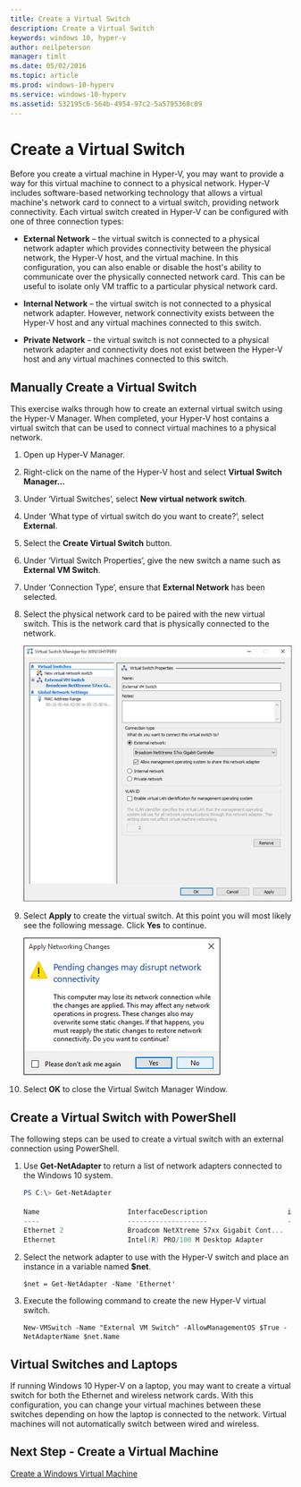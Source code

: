 ```yaml
---
title: Create a Virtual Switch 
description: Create a Virtual Switch 
keywords: windows 10, hyper-v
author: neilpeterson
manager: timlt
ms.date: 05/02/2016
ms.topic: article
ms.prod: windows-10-hyperv
ms.service: windows-10-hyperv
ms.assetid: 532195c6-564b-4954-97c2-5a5795368c09
---
```


# Create a Virtual Switch 

Before you create a virtual machine in Hyper-V, you may want to provide a way for this virtual machine to connect to a physical network. Hyper-V includes software-based networking technology that allows a virtual machine's network card to connect to a virtual switch, providing network connectivity. Each virtual switch created in Hyper-V can be configured with one of three connection types:

- **External Network** – the virtual switch is connected to a physical network adapter which provides connectivity between the physical network, the Hyper-V host, and the virtual machine. In this configuration, you can also enable or disable the host's ability to communicate over the physically connected network card. This can be useful to isolate only VM traffic to a particular physical network card.

- **Internal Network** – the virtual switch is not connected to a physical network adapter. However, network connectivity exists between the Hyper-V host and any virtual machines connected to this switch.

- **Private Network** – the virtual switch is not connected to a physical network adapter and connectivity does not exist between the Hyper-V host and any virtual machines connected to this switch.

## Manually Create a Virtual Switch

This exercise walks through how to create an external virtual switch using the Hyper-V Manager. When completed, your Hyper-V host contains a virtual switch that can be used to connect virtual machines to a physical network. 

1. Open up Hyper-V Manager.

2. Right-click on the name of the Hyper-V host and select **Virtual Switch Manager...**

3. Under ‘Virtual Switches’, select **New virtual network switch**.

4. Under ‘What type of virtual switch do you want to create?’, select **External**.

5. Select the **Create Virtual Switch** button.

6. Under ‘Virtual Switch Properties’, give the new switch a name such as **External VM Switch**.

7. Under ‘Connection Type’, ensure that **External Network** has been selected.

8. Select the physical network card to be paired with the new virtual switch. This is the network card that is physically connected to the network.  

	![](media/newSwitch_upd.png)

9. Select **Apply** to create the virtual switch. At this point you will most likely see the following message. Click **Yes** to continue.

	![](media/pen_changes_upd.png)  

10. Select **OK** to close the Virtual Switch Manager Window.

## Create a Virtual Switch with PowerShell

The following steps can be used to create a virtual switch with an external connection using PowerShell. 

1. Use **Get-NetAdapter** to return a list of network adapters connected to the Windows 10 system.

	```powershell
	PS C:\> Get-NetAdapter

	Name                      InterfaceDescription                    ifIndex Status       MacAddress             LinkSpeed
	----                      --------------------                    ------- ------       ----------             ---------
	Ethernet 2                Broadcom NetXtreme 57xx Gigabit Cont...       5 Up           BC-30-5B-A8-C1-7F         1 Gbps
	Ethernet                  Intel(R) PRO/100 M Desktop Adapter            3 Up           00-0E-0C-A8-DC-31        10 Mbps  
	```

2. Select the network adapter to use with the Hyper-V switch and place an instance in a variable named **$net**.

	```
	$net = Get-NetAdapter -Name 'Ethernet'
	```

3. Execute the following command to create the new Hyper-V virtual switch.

	```
	New-VMSwitch -Name "External VM Switch" -AllowManagementOS $True -NetAdapterName $net.Name
	```

## Virtual Switches and Laptops

If running Windows 10 Hyper-V on a laptop, you may want to create a virtual switch for both the Ethernet and wireless network cards. With this configuration, you can change your virtual machines between these switches depending on how the laptop is connected to the network. Virtual machines will not automatically switch between wired and wireless.

## Next Step - Create a Virtual Machine
[Create a Windows Virtual Machine](walkthrough_create_vm.md)
